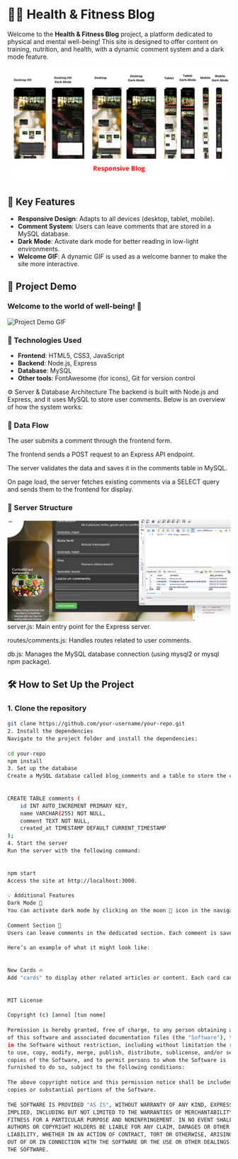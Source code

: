 # 🧘‍♀️ Health & Fitness Blog

Welcome to the **Health & Fitness Blog** project, a platform dedicated to physical and mental well-being! This site is designed to offer content on training, nutrition, and health, with a dynamic comment system and a dark mode feature.

![Project Preview](images/banner.png)

## 🚀 Key Features

- **Responsive Design**: Adapts to all devices (desktop, tablet, mobile).
- **Comment System**: Users can leave comments that are stored in a MySQL database.
- **Dark Mode**: Activate dark mode for better reading in low-light environments.
- **Welcome GIF**: A dynamic GIF is used as a welcome banner to make the site more interactive.

## 📸 Project Demo

### Welcome to the world of well-being! 🌱

![Project Demo GIF](images/gif.gif)

### 📂 Technologies Used

- **Frontend**: HTML5, CSS3, JavaScript
- **Backend**: Node.js, Express
- **Database**: MySQL
- **Other tools**: FontAwesome (for icons), Git for version control

⚙️ Server & Database Architecture
The backend is built with Node.js and Express, and it uses MySQL to store user comments. Below is an overview of how the system works:

### 🔄 Data Flow
The user submits a comment through the frontend form.

The frontend sends a POST request to an Express API endpoint.

The server validates the data and saves it in the comments table in MySQL.

On page load, the server fetches existing comments via a SELECT query and sends them to the frontend for display.

### 📁 Server Structure
![Database example](images/database.png)
server.js: Main entry point for the Express server.

routes/comments.js: Handles routes related to user comments.

db.js: Manages the MySQL database connection (using mysql2 or mysql npm package).



## 🛠️ How to Set Up the Project

### 1. Clone the repository

```bash
git clone https://github.com/your-username/your-repo.git
2. Install the dependencies
Navigate to the project folder and install the dependencies:

cd your-repo
npm install
3. Set up the database
Create a MySQL database called blog_comments and a table to store the comments:


CREATE TABLE comments (
    id INT AUTO_INCREMENT PRIMARY KEY,
    name VARCHAR(255) NOT NULL,
    comment TEXT NOT NULL,
    created_at TIMESTAMP DEFAULT CURRENT_TIMESTAMP
);
4. Start the server
Run the server with the following command:


npm start
Access the site at http://localhost:3000.

💡 Additional Features
Dark Mode 🌙
You can activate dark mode by clicking on the moon 🌙 icon in the navigation menu. Dark mode improves readability in low-light environments.

Comment Section 📝
Users can leave comments in the dedicated section. Each comment is saved to the database and displayed dynamically.

Here’s an example of what it might look like:


New Cards 🔥
Add "cards" to display other related articles or content. Each card can include an image, a title, and a brief description.


MIT License

Copyright (c) [anno] [tuo nome]

Permission is hereby granted, free of charge, to any person obtaining a copy
of this software and associated documentation files (the "Software"), to deal
in the Software without restriction, including without limitation the rights
to use, copy, modify, merge, publish, distribute, sublicense, and/or sell
copies of the Software, and to permit persons to whom the Software is
furnished to do so, subject to the following conditions:

The above copyright notice and this permission notice shall be included in all
copies or substantial portions of the Software.

THE SOFTWARE IS PROVIDED "AS IS", WITHOUT WARRANTY OF ANY KIND, EXPRESS OR
IMPLIED, INCLUDING BUT NOT LIMITED TO THE WARRANTIES OF MERCHANTABILITY,
FITNESS FOR A PARTICULAR PURPOSE AND NONINFRINGEMENT. IN NO EVENT SHALL THE
AUTHORS OR COPYRIGHT HOLDERS BE LIABLE FOR ANY CLAIM, DAMAGES OR OTHER
LIABILITY, WHETHER IN AN ACTION OF CONTRACT, TORT OR OTHERWISE, ARISING FROM,
OUT OF OR IN CONNECTION WITH THE SOFTWARE OR THE USE OR OTHER DEALINGS IN
THE SOFTWARE.

